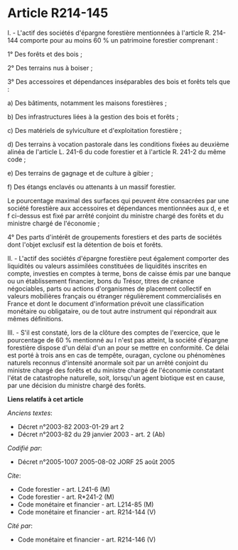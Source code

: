 # Article R214-145

I. - L'actif des sociétés d'épargne forestière mentionnées à l'article R. 214-144 comporte pour au moins 60 % un patrimoine
forestier comprenant :

1° Des forêts et des bois ;

2° Des terrains nus à boiser ;

3° Des accessoires et dépendances inséparables des bois et forêts tels que :

a) Des bâtiments, notamment les maisons forestières ;

b) Des infrastructures liées à la gestion des bois et forêts ;

c) Des matériels de sylviculture et d'exploitation forestière ;

d) Des terrains à vocation pastorale dans les conditions fixées au deuxième alinéa de l'article L. 241-6 du code forestier et
à l'article R. 241-2 du même code ;

e) Des terrains de gagnage et de culture à gibier ;

f) Des étangs enclavés ou attenants à un massif forestier.

Le pourcentage maximal des surfaces qui peuvent être consacrées par une société forestière aux accessoires et dépendances
mentionnées aux d, e et f ci-dessus est fixé par arrêté conjoint du ministre chargé des forêts et du ministre chargé de
l'économie ;

4° Des parts d'intérêt de groupements forestiers et des parts de sociétés dont l'objet exclusif est la détention de bois et
forêts.

II. - L'actif des sociétés d'épargne forestière peut également comporter des liquidités ou valeurs assimilées constituées de
liquidités inscrites en compte, investies en comptes à terme, bons de caisse émis par une banque ou un établissement
financier, bons du Trésor, titres de créance négociables, parts ou actions d'organismes de placement collectif en valeurs
mobilières français ou étranger régulièrement commercialisés en France et dont le document d'information prévoit une
classification monétaire ou obligataire, ou de tout autre instrument qui répondrait aux mêmes définitions.

III. - S'il est constaté, lors de la clôture des comptes de l'exercice, que le pourcentage de 60 % mentionné au I n'est pas
atteint, la société d'épargne forestière dispose d'un délai d'un an pour se mettre en conformité. Ce délai est porté à trois
ans en cas de tempête, ouragan, cyclone ou phénomènes naturels reconnus d'intensité anormale soit par un arrêté conjoint du
ministre chargé des forêts et du ministre chargé de l'économie constatant l'état de catastrophe naturelle, soit, lorsqu'un
agent biotique est en cause, par une décision du ministre chargé des forêts.

**Liens relatifs à cet article**

_Anciens textes_:

  - Décret n°2003-82 2003-01-29 art 2
  - Décret n°2003-82 du 29 janvier 2003 - art. 2 (Ab)

_Codifié par_:

  - Décret n°2005-1007 2005-08-02 JORF 25 août 2005

_Cite_:

  - Code forestier - art. L241-6 (M)
  - Code forestier - art. R*241-2 (M)
  - Code monétaire et financier - art. L214-85 (M)
  - Code monétaire et financier - art. R214-144 (V)

_Cité par_:

  - Code monétaire et financier - art. R214-146 (V)
